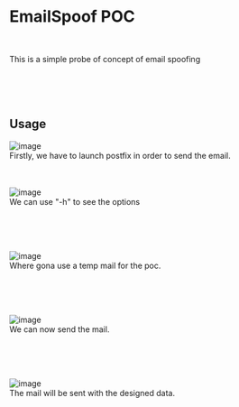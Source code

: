 # EmailSpoof POC

<br>


This is a simple probe of concept of email spoofing

<br>
<br>
<br>


<h2>Usage</h2>


![image](https://github.com/user-attachments/assets/73233020-509d-45a6-9642-f0127971e614)
<br>
Firstly, we have to launch postfix in order to send the email.
<br>
<br>
<br>



![image](https://github.com/user-attachments/assets/96595eda-9335-4217-bf7d-07d037b62eb8)
<br>
We can use "-h" to see the options

<br>
<br>
<br>


![image](https://github.com/user-attachments/assets/f89083d5-5d2a-4fc1-a903-b4c15159bd87)
<br>
Where gona use a temp mail for the poc.

<br>
<br>
<br>

![image](https://github.com/user-attachments/assets/3d5de164-74f5-4aa8-bdd4-cb3467f0c061)
<br>
We can now send the mail.

<br>
<br>
<br>

![image](https://github.com/user-attachments/assets/3ab90ec2-b94d-4c1e-b86b-b203c78293d1)
<br>
The mail will be sent with the designed data.
